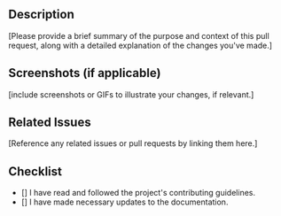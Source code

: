 ## Description
[Please provide a brief summary of the purpose and context of this pull request, along with a detailed explanation of the changes you've made.]

## Screenshots (if applicable)
[include screenshots or GIFs to illustrate your changes, if relevant.]

## Related Issues
[Reference any related issues or pull requests by linking them here.]

## Checklist
- [] I have read and followed the project's contributing guidelines.
- [] I have made necessary updates to the documentation.
